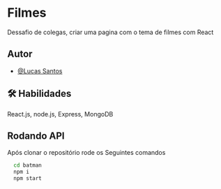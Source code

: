 # Filmes
Dessafio de colegas, criar uma pagina com o tema de filmes com React

## Autor
- [@Lucas Santos](https://github.com/Lukas656)

## 🛠 Habilidades
React.js, node.js, Express, MongoDB

## Rodando API

Após clonar o repositório rode os Seguintes comandos
```bash
  cd batman
  npm i
  npm start
```

